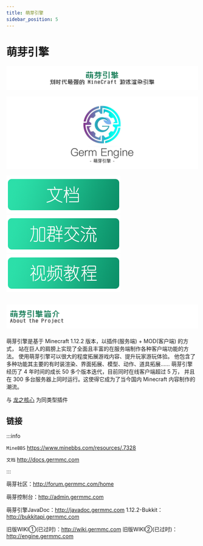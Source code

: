 ```yaml
---
title: 萌芽引擎
sidebar_position: 5
---
```


# 萌芽引擎

![](_images/Germ_Engine/1.png)

![](_images/Germ_Engine/2.jpg)

[![](_images/Germ_Engine/3.png)](http://docs.germmc.com)
[![](_images/Germ_Engine/4.png)](https://jq.qq.com/?_wv=1027&k=qcYW2h20)
[![](_images/Germ_Engine/5.png)](https://space.bilibili.com/321787115)

## ![介绍](_images/Germ_Engine/6.png)

萌芽引擎是基于 Minecraft 1.12.2 版本，以插件(服务端) + MOD(客户端) 的方式，
站在巨人的肩膀上实现了全面且丰富的在服务端制作各种客户端功能的方法。
使用萌芽引擎可以很大的程度拓展游戏内容、提升玩家游玩体验。
他包含了多种功能其主要的有时装渲染、界面拓展、模型、动作、道具拓展……
萌芽引擎经历了 4 年时间的成长 50 多个版本迭代，目前同时在线客户端超过 5 万，
并且在 300 多台服务器上同时运行。这使得它成为了当今国内 Minecraft 内容制作的潮流。

与 [龙之核心](Dragon_Core.md) 为同类型插件

## 链接

:::info

`MineBBS` https://www.minebbs.com/resources/.7328

`文档` http://docs.germmc.com

:::

萌芽社区：http://forum.germmc.com/home

萌芽控制台：http://admin.germmc.com

萌芽引擎JavaDoc：http://javadoc.germmc.com    1.12.2-Bukkit：http://bukkitapi.germmc.com

旧版WIKI①(已过时)：http://wiki.germmc.com       旧版WIKI②(已过时)：http://engine.germmc.com
